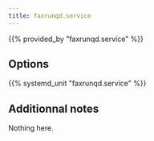 ```yaml
---
title: faxrunqd.service
---
```


{{% provided_by "faxrunqd.service" %}}

## Options

{{% systemd_unit "faxrunqd.service" %}}

## Additionnal notes

Nothing here.